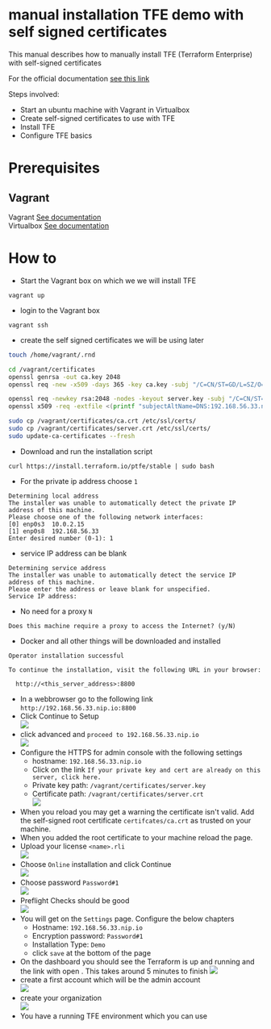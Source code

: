 # manual installation TFE demo with self signed certificates

This manual describes how to manually install TFE (Terraform Enterprise) with self-signed certificates

For the official documentation [see this link](https://www.terraform.io/enterprise/install/interactive/installer)

Steps involved:
- Start an ubuntu machine with Vagrant in Virtualbox
- Create self-signed certificates to use with TFE
- Install TFE
- Configure TFE basics

# Prerequisites

## Vagrant
Vagrant [See documentation](https://www.vagrantup.com/docs/installation)  
Virtualbox [See documentation](https://www.virtualbox.org/wiki/Downloads)


# How to

- Start the Vagrant box on which we we will install TFE
```
vagrant up
```
- login to the Vagrant box
```
vagrant ssh
```
- create the self signed certificates we will be using later
```bash
touch /home/vagrant/.rnd

cd /vagrant/certificates
openssl genrsa -out ca.key 2048
openssl req -new -x509 -days 365 -key ca.key -subj "/C=CN/ST=GD/L=SZ/O=Acme, Inc./CN=Acme Root CA" -out ca.crt

openssl req -newkey rsa:2048 -nodes -keyout server.key -subj "/C=CN/ST=GD/L=SZ/O=Acme, Inc./CN=192.168.56.33.nip.io" -out server.csr
openssl x509 -req -extfile <(printf "subjectAltName=DNS:192.168.56.33.nip.io") -days 365 -in server.csr -CA ca.crt -CAkey ca.key -CAcreateserial -out server.crt

sudo cp /vagrant/certificates/ca.crt /etc/ssl/certs/
sudo cp /vagrant/certificates/server.crt /etc/ssl/certs/
sudo update-ca-certificates --fresh
```
- Download and run the installation script
```
curl https://install.terraform.io/ptfe/stable | sudo bash
```
- For the private ip address choose ```1```
```
Determining local address
The installer was unable to automatically detect the private IP address of this machine.
Please choose one of the following network interfaces:
[0] enp0s3	10.0.2.15
[1] enp0s8	192.168.56.33
Enter desired number (0-1): 1
```
- service IP address can be blank
```
Determining service address
The installer was unable to automatically detect the service IP address of this machine.
Please enter the address or leave blank for unspecified.
Service IP address: 
```
- No need for a proxy ```N```
```
Does this machine require a proxy to access the Internet? (y/N)
```
- Docker and all other things will be downloaded and installed
```
Operator installation successful

To continue the installation, visit the following URL in your browser:

  http://<this_server_address>:8800
```
- In a webbrowser go to the following link ```http://192.168.56.33.nip.io:8800```
- Click Continue to Setup  
![](media/2022-01-19-14-04-25.png)    
- click advanced and ```proceed to 192.168.56.33.nip.io```  
![](media/192.168.56.33.nip.io.png)  
- Configure the HTTPS for admin console with the following settings
    - hostname: ```192.168.56.33.nip.io```
    - Click on the link ```If your private key and cert are already on this server, click here.```
    - Private key path: ```/vagrant/certificates/server.key```
    - Certificate path: ```/vagrant/certificates/server.crt```   
![](media/2022-01-19-16-30-35.png)  
- When you reload you may get a warning the certificate isn't valid. Add the self-signed root certificate ```certifcates/ca.crt``` as trusted on your machine.
- When you added the root certificate to your machine reload the page. 
- Upload your license ```<name>.rli```  
![](media/2022-01-19-15-06-00.png)    
- Choose ```Online``` installation and click Continue  
![](media/2022-01-19-15-06-30.png)    
- Choose password ```Password#1```  
![](media/2022-01-19-15-07-35.png)    
- Preflight Checks should be good  
![](media/2022-01-19-15-08-35.png)    
- You will get on the ```Settings``` page. Configure the below chapters   
    - Hostname: ```192.168.56.33.nip.io```  
    - Encryption password: ```Password#1```  
    - Installation Type: ```Demo```
    - click ```save``` at the bottom of the page 
- On the dashboard you should see the Terraform is up and running and the link with open . This takes around 5 minutes to finish
![](media/2022-01-19-15-17-42.png)    
- create a first account which will be the admin account  
![](media/2022-01-19-15-20-23.png)    
- create your organization  
![](media/2022-01-19-15-20-58.png)    
- You have a running TFE environment which you can use 